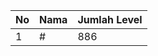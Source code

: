 | No | Nama            | Jumlah Level |
|----|-----------------|--------------|
| 1  | #    |    886        |
